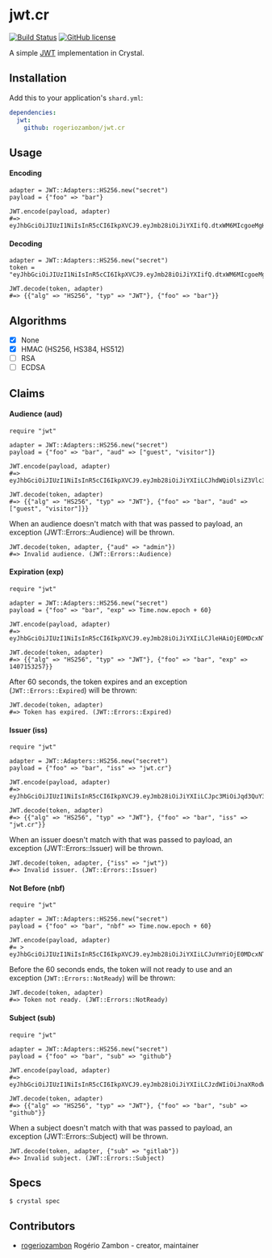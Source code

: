 # jwt.cr

[![Build Status](https://travis-ci.org/rogeriozambon/jwt.cr.svg?branch=master)](https://travis-ci.org/rogeriozambon/jwt.cr)
[![GitHub license](https://img.shields.io/badge/license-MIT-blue.svg)](https://raw.githubusercontent.com/rogeriozambon/jwt.cr/master/LICENSE)

A simple [JWT](https://jwt.io/) implementation in Crystal.

## Installation

Add this to your application's `shard.yml`:

```yaml
dependencies:
  jwt:
    github: rogeriozambon/jwt.cr
```

## Usage

#### Encoding

```crystal
adapter = JWT::Adapters::HS256.new("secret")
payload = {"foo" => "bar"}

JWT.encode(payload, adapter)
#=> eyJhbGciOiJIUzI1NiIsInR5cCI6IkpXVCJ9.eyJmb28iOiJiYXIifQ.dtxWM6MIcgoeMgH87tGvsNDY6cHWL6MGW4LeYvnm1JA
```

#### Decoding

```crystal
adapter = JWT::Adapters::HS256.new("secret")
token = "eyJhbGciOiJIUzI1NiIsInR5cCI6IkpXVCJ9.eyJmb28iOiJiYXIifQ.dtxWM6MIcgoeMgH87tGvsNDY6cHWL6MGW4LeYvnm1JA"

JWT.decode(token, adapter)
#=> {{"alg" => "HS256", "typ" => "JWT"}, {"foo" => "bar"}}
```

## Algorithms
* [x] None
* [x] HMAC (HS256, HS384, HS512)
* [ ] RSA
* [ ] ECDSA

## Claims

#### Audience (aud)

```crystal
require "jwt"

adapter = JWT::Adapters::HS256.new("secret")
payload = {"foo" => "bar", "aud" => ["guest", "visitor"]}

JWT.encode(payload, adapter)
#=> eyJhbGciOiJIUzI1NiIsInR5cCI6IkpXVCJ9.eyJmb28iOiJiYXIiLCJhdWQiOlsiZ3Vlc3QiLCJ2aXNpdG9yIl19.S5BkkjkhjagYET12wz4W2cF8ATF1iVfpJ9OvbjMdCRU

JWT.decode(token, adapter)
#=> {{"alg" => "HS256", "typ" => "JWT"}, {"foo" => "bar", "aud" => ["guest", "visitor"]}}
```

When an audience doesn't match with that was passed to payload, an exception (JWT::Errors::Audience) will be thrown.

```crystal
JWT.decode(token, adapter, {"aud" => "admin"})
#=> Invalid audience. (JWT::Errors::Audience)
```

#### Expiration (exp)

```crystal
require "jwt"

adapter = JWT::Adapters::HS256.new("secret")
payload = {"foo" => "bar", "exp" => Time.now.epoch + 60}

JWT.encode(payload, adapter)
#=> eyJhbGciOiJIUzI1NiIsInR5cCI6IkpXVCJ9.eyJmb28iOiJiYXIiLCJleHAiOjE0MDcxNTMyMzF9.ClzhXRBkpaJZw1QscBT_CD8yA1IQmWOTaokQn4fIGFc

JWT.decode(token, adapter)
#=> {{"alg" => "HS256", "typ" => "JWT"}, {"foo" => "bar", "exp" => 1407153257}}
```

After 60 seconds, the token expires and an exception (`JWT::Errors::Expired`) will be thrown:

```crystal
JWT.decode(token, adapter)
#=> Token has expired. (JWT::Errors::Expired)
```

#### Issuer (iss)

```crystal
require "jwt"

adapter = JWT::Adapters::HS256.new("secret")
payload = {"foo" => "bar", "iss" => "jwt.cr"}

JWT.encode(payload, adapter)
#=> eyJhbGciOiJIUzI1NiIsInR5cCI6IkpXVCJ9.eyJmb28iOiJiYXIiLCJpc3MiOiJqd3QuY3IifQ.4lj020gUcpRg0r_4n8L7ZSn28BcSWGBeF3I7BaBSDDY

JWT.decode(token, adapter)
#=> {{"alg" => "HS256", "typ" => "JWT"}, {"foo" => "bar", "iss" => "jwt.cr"}}
```

When an issuer doesn't match with that was passed to payload, an exception (JWT::Errors::Issuer) will be thrown.

```crystal
JWT.decode(token, adapter, {"iss" => "jwt"})
#=> Invalid issuer. (JWT::Errors::Issuer)
```

#### Not Before (nbf)

```crystal
require "jwt"

adapter = JWT::Adapters::HS256.new("secret")
payload = {"foo" => "bar", "nbf" => Time.now.epoch + 60}

JWT.encode(payload, adapter)
#= > eyJhbGciOiJIUzI1NiIsInR5cCI6IkpXVCJ9.eyJmb28iOiJiYXIiLCJuYmYiOjE0MDcxNTMyMDV9.s6PJj6dBxZPWpdzYjxw9h846x6IU05nRB41y43JNVMs
```

Before the 60 seconds ends, the token will not ready to use and an exception (`JWT::Errors::NotReady`) will be thrown:

```crystal
JWT.decode(token, adapter)
#=> Token not ready. (JWT::Errors::NotReady)
```

#### Subject (sub)

```crystal
require "jwt"

adapter = JWT::Adapters::HS256.new("secret")
payload = {"foo" => "bar", "sub" => "github"}

JWT.encode(payload, adapter)
#=> eyJhbGciOiJIUzI1NiIsInR5cCI6IkpXVCJ9.eyJmb28iOiJiYXIiLCJzdWIiOiJnaXRodWIifQ.7r7_7tV4xzrQN1atQ7OP7O7eRVtb1l37dIYBjv5yJvg

JWT.decode(token, adapter)
#=> {{"alg" => "HS256", "typ" => "JWT"}, {"foo" => "bar", "sub" => "github"}}
```

When a subject doesn't match with that was passed to payload, an exception (JWT::Errors::Subject) will be thrown.

```crystal
JWT.decode(token, adapter, {"sub" => "gitlab"})
#=> Invalid subject. (JWT::Errors::Subject)
```

## Specs

```
$ crystal spec
```

## Contributors

- [rogeriozambon](https://github.com/rogeriozambon) Rogério Zambon - creator, maintainer
